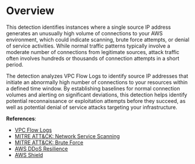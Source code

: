 # Overview

This detection identifies instances where a single source IP address generates an unusually high volume of connections to your AWS environment, which could indicate scanning, brute force attempts, or denial of service activities. While normal traffic patterns typically involve a moderate number of connections from legitimate sources, attack traffic often involves hundreds or thousands of connection attempts in a short period.

The detection analyzes VPC Flow Logs to identify source IP addresses that initiate an abnormally high number of connections to your resources within a defined time window. By establishing baselines for normal connection volumes and alerting on significant deviations, this detection helps identify potential reconnaissance or exploitation attempts before they succeed, as well as potential denial of service attacks targeting your infrastructure.

**References**:

* [VPC Flow Logs](https://docs.aws.amazon.com/vpc/latest/userguide/flow-logs.html)
* [MITRE ATT&CK: Network Service Scanning](https://attack.mitre.org/techniques/T1046/)
* [MITRE ATT&CK: Brute Force](https://attack.mitre.org/techniques/T1110/)
* [AWS DDoS Resilience](https://docs.aws.amazon.com/whitepapers/latest/aws-best-practices-ddos-resiliency/welcome.html)
* [AWS Shield](https://aws.amazon.com/shield/) 